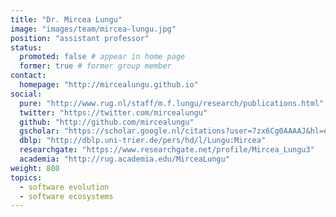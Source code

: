 ```yaml
---
title: "Dr. Mircea Lungu"
image: "images/team/mircea-lungu.jpg"
position: "assistant professor"
status:
  promoted: false # appear in home page
  former: true # former group member
contact:
  homepage: "http://mircealungu.github.io"
social:
  pure: "http://www.rug.nl/staff/m.f.lungu/research/publications.html"
  twitter: "https://twitter.com/mircealungu"
  github: "http://github.com/mircealungu"
  gscholar: "https://scholar.google.nl/citations?user=7zx6Cg0AAAAJ&hl=en"
  dblp: "http://dblp.uni-trier.de/pers/hd/l/Lungu:Mircea"
  researchgate: "https://www.researchgate.net/profile/Mircea_Lungu3"
  academia: "http://rug.academia.edu/MirceaLungu"
weight: 800
topics:
  - software evolution
  - software ecosystems
---
```

